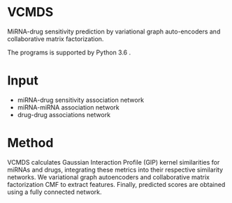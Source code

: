 # VCMDS
MiRNA-drug sensitivity prediction by variational graph auto-encoders and collaborative matrix factorization.

The programs is supported by Python 3.6 . 
# Input
* miRNA-drug sensitivity association network
* miRNA-miRNA association network
* drug-drug associations network
# Method
VCMDS calculates Gaussian Interaction Profile (GIP) kernel similarities for miRNAs and drugs, integrating these metrics into their respective similarity networks. We variational graph autoencoders and collaborative matrix factorization CMF to extract features. Finally, predicted scores are obtained using a fully connected network.

